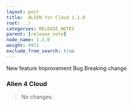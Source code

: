 ```yaml
---
layout: post
title:  ALIEN for Cloud 1.1.0
root: ../
categories: RELEASE_NOTES
parent: [release_note]
node_name: 1.1.0
weight: 9971
exclude_from_search: true
---
```





<i class="fa fa-plus text-success"></i> New feature <i class="fa fa-level-up text-primary"></i> Improvement  <i class="fa fa-bug text-danger"></i> Bug <i class="fa fa-exclamation-triangle text-warning"></i> Breaking change


### Alien 4 Cloud


> No changes.

